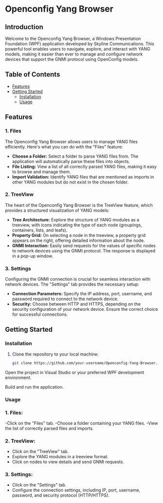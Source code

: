 # Openconfig Yang Browser


## Introduction

Welcome to the Openconfig Yang Browser, a Windows Presentation Foundation (WPF) application developed by Skyline Communications. This powerful tool enables users to navigate, explore, and interact with YANG models, making it easier than ever to manage and configure network devices that support the GNMI protocol using OpenConfig models.

## Table of Contents

- [Features](#features)
- [Getting Started](#getting-started)
  - [Installation](#installation)
  - [Usage](#usage)

## Features

### 1. Files

The Openconfig Yang Browser allows users to manage YANG files efficiently. Here's what you can do with the "Files" feature:

- **Choose a Folder:** Select a folder to parse YANG files from. The application will automatically parse these files into objects.
- **File Listing:** View a list of all correctly parsed YANG files, making it easy to browse and manage them.
- **Import Validation:** Identify YANG files that are mentioned as imports in other YANG modules but do not exist in the chosen folder.

### 2. TreeView

The heart of the Openconfig Yang Browser is the TreeView feature, which provides a structured visualization of YANG models:

- **Tree Architecture:** Explore the structure of YANG modules as a treeview, with icons indicating the type of each node (groupings, containers, lists, and leafs).
- **Property Grid:** On selecting a node in the treeview, a property grid appears on the right, offering detailed information about the node.
- **GNMI Interaction:** Easily send requests for the values of specific nodes to network devices using the GNMI protocol. The response is displayed in a pop-up window.

### 3. Settings

Configuring the GNMI connection is crucial for seamless interaction with network devices. The "Settings" tab provides the necessary setup:

- **Connection Parameters:** Specify the IP address, port, username, and password required to connect to the network device.
- **Security:** Choose between HTTP and HTTPS, depending on the security configuration of your network device. Ensure the correct choice for successful connections.

## Getting Started

### Installation

1. Clone the repository to your local machine:

   ```bash
   git clone https://github.com/your-username/Openconfig-Yang-Browser.git
Open the project in Visual Studio or your preferred WPF development environment.

Build and run the application.

### Usage

### 1. Files:

-Click on the "Files" tab.
-Choose a folder containing your YANG files.
-View the list of correctly parsed files and imports.

### 2. TreeView:

- Click on the "TreeView" tab.
- Explore the YANG modules in a treeview format.
- Click on nodes to view details and send GNMI requests.

### 3. Settings:

- Click on the "Settings" tab.
- Configure the connection settings, including IP, port, username, password, and security protocol (HTTP/HTTPS).
